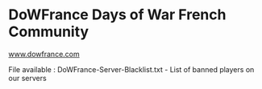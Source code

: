 # DoWFrance Days of War French Community
www.dowfrance.com

File available : 
DoWFrance-Server-Blacklist.txt - List of banned players on our servers

